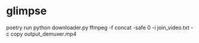 # glimpse

poetry run python downloader.py
ffmpeg -f concat -safe 0 -i join_video.txt -c copy output_demuxer.mp4